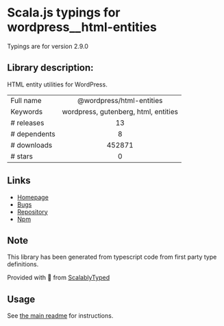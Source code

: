 
# Scala.js typings for wordpress__html-entities

Typings are for version 2.9.0

## Library description:
HTML entity utilities for WordPress.

|                    |                 |
| ------------------ | :-------------: |
| Full name          | @wordpress/html-entities |
| Keywords           | wordpress, gutenberg, html, entities |
| # releases         | 13 |
| # dependents       | 8 |
| # downloads        | 452871 |
| # stars            | 0 |

## Links
- [Homepage](https://github.com/WordPress/gutenberg/tree/master/packages/html-entities/README.md)
- [Bugs](https://github.com/WordPress/gutenberg/issues)
- [Repository](https://github.com/WordPress/gutenberg)
- [Npm](https://www.npmjs.com/package/%40wordpress%2Fhtml-entities)
    


## Note
This library has been generated from typescript code from first party type definitions.

Provided with :purple_heart: from [ScalablyTyped](https://github.com/oyvindberg/ScalablyTyped)

## Usage
See [the main readme](../../readme.md) for instructions.



